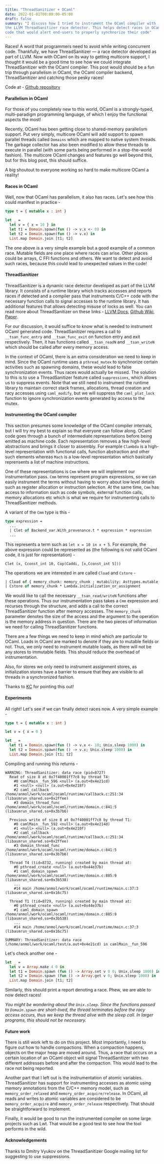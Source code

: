 ```yaml
---
title: "ThreadSanitizer + OCaml"
date: 2022-01-01T00:00:00-05:00
draft: false
summary: "I discuss how I tried to instrument the OCaml compiler with
the LLVM ThreadSanitizer race detector. This helps detect races in OCaml
code that would alert end-users to properly synchnorize their code"
---
```


Races! A word that programmers need to avoid while writing concurrent code.
Thankfully, we have ThreadSanitizer — a race detector developed as
part of LLVM. Now with OCaml on its way to getting multicore support, I thought
it would be a good time to see how we could integrate ThreadSanitizer with the
OCaml compiler. This post would should be a fun trip through parallelism in
OCaml, the OCaml compiler backend, ThreadSanitizer and catching those pesky races!

Code at - [Github repository](https://github.com/anmolsahoo25/ocaml/tree/multicore-pr+tsan)

#### Parallelism in OCaml

For those of you completely new to this world, OCaml is a strongly-typed,
multi-paradigm programming language, of which I enjoy the functional aspects
the most!

Recently, OCaml has been getting close to shared-memory parallelism support.
Put very simply, multicore OCaml will add support to spawn parallel threads
called `Domains` which are mapped to native system threads. The garbage
collector has also been modified to allow these threads to execute in parallel
(with some parts being performed in a stop-the-world fashion). The multicore
OCaml changes and features go well beyond this, but for this blog post, this
should suffice.

A big shoutout to everyone working so hard to make multicore OCaml a reality!

#### Races in OCaml

Well, now that OCaml has parallelism, it also has races. Let's see how this
could manifest in practice - 

```ocaml
type t = { mutable x : int }

let _ =
  let v = { x = 10 } in
  let t1 = Domain.spawn(fun () -> v.x <- 0) in
  let t2 = Domain.spawn(fun () -> v.x) in
  List.map Domain.join [t1; t2]
```

The one above is a very simple example but a good example of a common race.
Mutable fields are one place where races can arise. Other places could be
arrays, C FFI functions and others. We want to detect and avoid such races,
because this could lead to unexpected values in the code!

#### ThreadSanitizer
ThreadSanitizer is a dynamic race detector developed as part of the LLVM library.
It consists of a runtime library which tracks accesses and reports races if
detected and a compiler pass that instruments C/C++ code with the necessary
function calls to signal accesses to the runtime library. It has additional features
that allows detecting misuse of locks as well. You can read more about
ThreadSanitizer on these links - [LLVM Docs](https://clang.llvm.org/docs/ThreadSanitizer.html),
[Github Wiki](https://github.com/google/sanitizers/wiki/ThreadSanitizerCppManual),
[Paper](https://static.googleusercontent.com/media/research.google.com/en//pubs/archive/35604.pdf).

For our discussion, it would suffice to know what is needed to instrument OCaml
generated code. ThreadSanitizer requires a call to `__tsan_func_entry` and
`__tsan_func_exit` on function entry and exit respectively. Then, it has functions
called `__tsan_readN` and `__tsan_writeN` which should be called after every
memory access.

In the context of OCaml, there is an extra consideration we need to keep in
mind. Since the OCaml runtime uses a `pthread_mutex` to synchnorize certain
activities such as spawning domains, these would lead to false synchronization
events. Thus races would actually be missed. The solution to this is to use a
ThreadSanitizer feature called `suppressions`, which allows us to suppress
events. Note that we still need to instrument the runtime library to maintain
correct stack frames, allocations, thread creation and racy accesses using
`caml_modify`, but we will suppress the `caml_plat_lock` function to ignore
synchronization events generated by access to the mutex.

#### Instrumenting the OCaml compiler

This section presumes some knowledge of the OCaml compiler internals, but I
will try my best to explain so that everyone can follow along. OCaml code goes
through a bunch of intermediate representations before being emitted as machine
code. Each representation removes a few high-level abstractions and brings it
closer to assembly. For example `Clambda` is a high-level representation with
functional calls, function abstraction and other such elements whereas `Mach`
is a low-level representation which basically reprensents a list of machine
instructions.

One of these representations is `Cmm` where we will implement our
instrumentation pass. `Cmm` terms represent program
expressions, so we can easily instrument the terms without having to worry
about low level details such as register allocation or instruction selection.
At the same time, `Cmm` has access to information such as code symbols,
external function calls, memory allocations etc which is what we require for
instrumenting calls to ThreadSanitizer methods.

A variant of the `Cmm` type is this - 

```ocaml
type expression =
  ...
  | Clet of Backend_var.With_provenance.t * expression * expression
  ...
```

This represents a term such as `let x = 10 in x + 5`.
For example, the above expression could be represented as (the following is not
valid OCaml code, it is just for representation) - 

```
Clet (x, Cconst_int 10, Cop(Caddi, [x,Cconst_int 5]))
```

The operations we are interested in are called `Cload` and `Cstore` -

```ocaml
| Cload of { memory_chunk: memory_chunk ; mutability: Asttypes.mutable_flag ; is_atomic: bool }
| Cstore of memory_chunk * Lambda.initialization_or_assignment
```

We would like to call the necessary `__tsan_read/writeN` functions after these
operations. Thus our instrumentation pass takes a `Cmm` expression and recurses
through the structure, and adds a call to the correct ThreadSanitizer function
after memory accesses. The `memory_chunk` parameter denotes the size of the access
and the argument to the operation is the memory address in question. There are the
two pieces of information we need for calling ThreadSanitizer functions. 

There are a few things we need to keep in mind which are particular to OCaml.
Loads in OCaml are marked to denote if they are to mutable fields or not. Thus,
we only need to instrument mutable loads, as there will not be any stores to
immutable fields. This should reduce the overhead of instrumentation.

Also, for stores we only need to instrument assignment stores, as
initialization stores have a barrier to ensure that they are visible to all
threads in a synchronized fashion.

Thanks to [KC](https://kcsrk.info) for pointing this out!

#### Experiments
All right! Let's see if we can finally detect races now. A very simple example -

```ocaml
type t = { mutable x : int }

let v = { x = 0 }

let _ =
  let t1 = Domain.spawn(fun () -> v.x <- 10; Unix.sleep 1000) in
  let t2 = Domain.spawn(fun () -> v.x; Unix.sleep 1000) in
  List.map Domain.join [t1; t2]
```

Compiling and running this returns -

```
WARNING: ThreadSanitizer: data race (pid=8727)
  Read of size 8 at 0x7f40001ff7c8 by thread T4:
    #0 camlMain__fun_596 <null> (a.out+0x4e21cd)
    #1 <null> <null> (a.out+0x4e218f)
    #2 caml_callback /home/anmol/work/ocaml/ocaml/runtime/callback.c:251:34 (libasmrun_shared.so+0x2ffee)
    #3 domain_thread_func /home/anmol/work/ocaml/ocaml/runtime/domain.c:841:5 (libasmrun_shared.so+0x3b7b6)

  Previous write of size 8 at 0x7f40001ff7c8 by thread T1:
    #0 camlMain__fun_592 <null> (a.out+0x4e214d)
    #1 <null> <null> (a.out+0x4e210f)
    #2 caml_callback /home/anmol/work/ocaml/ocaml/runtime/callback.c:251:34 (libasmrun_shared.so+0x2ffee)
    #3 domain_thread_func /home/anmol/work/ocaml/ocaml/runtime/domain.c:841:5 (libasmrun_shared.so+0x3b7b6)

  Thread T4 (tid=8732, running) created by main thread at:
    #0 pthread_create <null> (a.out+0x44e37b)
    #1 caml_domain_spawn /home/anmol/work/ocaml/ocaml/runtime/domain.c:885:9 (libasmrun_shared.so+0x3b538)
    ...
    #14 main /home/anmol/work/ocaml/ocaml/runtime/main.c:37:3 (libasmrun_shared.so+0x16c75)

  Thread T1 (tid=8729, running) created by main thread at:
    #0 pthread_create <null> (a.out+0x44e37b)
    #1 caml_domain_spawn /home/anmol/work/ocaml/ocaml/runtime/domain.c:885:9 (libasmrun_shared.so+0x3b538)
    ...
    #14 main /home/anmol/work/ocaml/ocaml/runtime/main.c:37:3 (libasmrun_shared.so+0x16c75)

SUMMARY: ThreadSanitizer: data race (/home/anmol/work/ocaml/test/a.out+0x4e21cd) in camlMain__fun_596
```

Let's check another one -

```ocaml
let _ =
  let v = Array.make 4 0 in
  let t1 = Domain.spawn (fun () -> Array.set v 0 0; Unix.sleep 1000) in
  let t2 = Domain.spawn (fun () -> Array.get v 0; Unix.sleep 1000) in
  List.map Domain.join [t1; t2]
```

Similarly, this should print a report denoting a race. Phew, we are able to
now detect races!

_You might be wondering about the `Unix.sleep`. Since the functions passed
to `Domain.spawn` are short-lived, the thread terminates before the racy access
occurs, thus we keep the thread alive with the sleep call. In larger programs,
this should not be necessary._

#### Future work

There is still work left to do on this project. Most importantly, I need to
figure out how to handle compactions. When a compaction happens, objects on the
major heap are moved around. Thus, a race that occurs on a certain location of
an OCaml object will signal ThreadSanitizer with two different addresses before
and after the compaction. This would lead to the race not being reported.

Another part that I left out is the instrumentation of atomic variables. ThreadSanitizer
has support for instrumenting accesses as atomic using memory annotations from
the C/C++ memory model, such as `memory_order_relaxed` and `memory_order_acquire/release`.
In OCaml, all reads and writes to atomic variables are considered to be
`memory_order_acquire` and `memory_order_release` respectively. That should be
straightforward to implement.

Finally, it would be good to run the instrumented compiler on some large projects
such as Lwt. That would be a good test to see how the tool performs in the wild.

#### Acknowledgements
Thanks to Dmitry Vyukov on the ThreadSanitizer Google mailing list for
suggesting to use suppressions.

